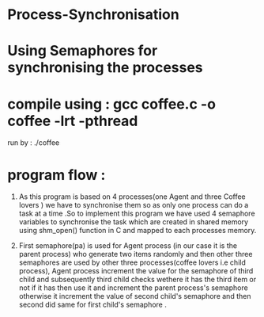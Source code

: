 # Process-Synchronisation
# Using Semaphores for synchronising the processes

# compile using : gcc coffee.c -o  coffee -lrt -pthread
 run by : ./coffee

# program flow : 

1. As this program is based on 4 processes(one Agent and three Coffee lovers ) we have to synchronise them so as only one process can do a task at a time .So to implement this program we have used 4 semaphore variables to synchronise the task which are created in shared memory using shm_open() function in C and mapped to each processes memory. 

2. First semaphore(pa) is used for Agent process (in our case it is the parent process) who generate two items randomly  and then other three semaphores are used by other three processes(coffee lovers i.e child process), Agent process increment the value for the semaphore of third child and subsequently third child checks wethere it has the third item or not if it has then use it and increment the parent process's semaphore otherwise it increment the value of second child's semaphore and then second did same for first child's semaphore . 
